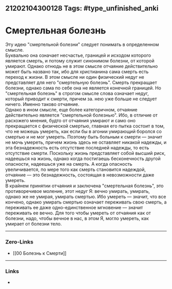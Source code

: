 21202104300128
Tags: #type_unfinished_anki
---
# Смертельная болезнь

Эту идею "смертельной болезни" следует понимать в определенном смысле.<br>Буквально она означает несчастье, границей и исходом которого является смерть, и потому служит синонимом болезни, от которой умирают. Однако отнюдь не в этом смысле отчаяние действительно может быть названо так, ибо для христианина сама смерть есть переход к жизни. В этом смысле ни один физический недуг не представляет для него "смертельную болезнь". Смерть прекращает болезни, однако сама по себе она не является конечной границей. Но "смертельная болезнь" в строгом смысле слова означает недуг, который приводит к смерти, причем за. нею уже больше не следует ничего. Именно таково отчаяние.<br>Однако в ином смысле, еще более категоричном, отчаяние действительно является "смертельной болезнью". Ибо, в отличие от расхожего мнения, будто от отчаяния умирают и само оно прекращается с физической смертью, главная его пытка состоит в том, что не можешь умереть, как если бы в агонии умирающий боролся со смертью и не мог умереть. Поэтому быть больным к смерти — значит не мочь умереть, причем жизнь здесь не оставляет никакой надежды, и эта безнадежность есть отсутствие последней надежды, то есть отсутствие смерти. Поскольку жизнь представляет собой высший риск, надеешься на жизнь, однако когда постигаешь бесконечность другой опасности, надеешься уже на смерть. А когда опасность увеличивается, по мере того как смерть становится надеждой, отчаяние — это безнадежность, состоящая в невозможности даже умереть.<br>В крайнем принятии отчаяния и заключена "смертельная болезнь", это противоречивое моление, этот недуг Я: вечно умирать, умирать, однако же не умирая, умирать смертью. Ибо умереть — значит, что все кончено, однако умирать смертью означает переживать свою смерть, а переживать ее даже одно-единственное мгновение — значит переживать ее вечно. Для того чтобы умереть от отчаяния как от болезни, надо, чтобы вечное в нас, в этом Я, могло умереть, как умирает от болезни тело.

---
### Zero-Links
- [[00 Болезнь к Смерти]]
---
### Links
-